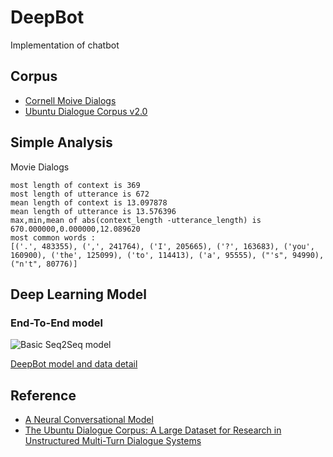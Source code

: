 # DeepBot

Implementation of chatbot

## Corpus

- [Cornell Moive Dialogs](http://www.cs.cornell.edu/~cristian/Cornell_Movie-Dialogs_Corpus.html)
- [Ubuntu Dialogue Corpus v2.0](https://github.com/rkadlec/ubuntu-ranking-dataset-creator)

## Simple Analysis

Movie Dialogs
```
most length of context is 369
most length of utterance is 672
mean length of context is 13.097878
mean length of utterance is 13.576396
max,min,mean of abs(context_length -utterance_length) is 670.000000,0.000000,12.089620
most common words :
[('.', 483355), (',', 241764), ('I', 205665), ('?', 163683), ('you', 160900), ('the', 125099), ('to', 114413), ('a', 95555), ("'s", 94990), ("n't", 80776)]
```

## Deep Learning Model

### End-To-End model
![Basic Seq2Seq model](http://d3kbpzbmcynnmx.cloudfront.net/wp-content/uploads/2016/04/nct-seq2seq.png)

[DeepBot model and data detail](./bot/README.md)

## Reference

- [A Neural Conversational Model](http://arxiv.org/pdf/1506.05869v3.pdf)
- [The Ubuntu Dialogue Corpus: A Large Dataset for Research in Unstructured Multi-Turn Dialogue Systems](http://arxiv.org/abs/1506.08909)

